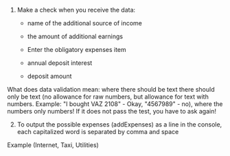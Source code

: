 

1) Make a check when you receive the data:

   - name of the additional source of income

   - the amount of additional earnings

   - Enter the obligatory expenses item

   - annual deposit interest

   - deposit amount



What does data validation mean: where there should be text there should only be text (no allowance for raw numbers, but allowance for text with numbers. Example: "I bought VAZ 2108" - Okay, "4567989" - no), where the numbers only numbers! 
If it does not pass the test, you have to ask again!





2) To output the possible expenses (addExpenses) as a line in the console, each capitalized word is separated by comma and space

Example (Internet, Taxi, Utilities)
